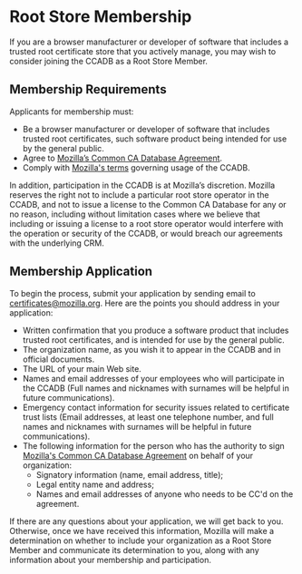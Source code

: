 # Root Store Membership #

If you are a browser manufacturer or developer of software that includes
a trusted root certificate store that you actively manage, you may wish to
consider joining the CCADB as a Root Store Member.

## Membership Requirements ##

Applicants for membership must:

* Be a browser manufacturer or developer of software that includes trusted
  root certificates, such software product being intended for use by the
  general public.
* Agree to [Mozilla’s Common CA Database Agreement][CCADB-Agreement].
* Comply with [Mozilla's terms](usage) governing usage of the CCADB.

In addition, participation in the CCADB is at Mozilla’s
discretion. Mozilla reserves the right not to include a particular root store
operator in the CCADB, and not to issue a license to the Common
CA Database for any or no reason, including without limitation cases where we
believe that including or issuing a license to a root store operator would
interfere with the operation or security of the CCADB, or would
breach our agreements with the underlying CRM.

## Membership Application ##

To begin the process, submit your application by sending email to
certificates@mozilla.org. Here are the points you should address in your
application:

* Written confirmation that you produce a software product that includes
  trusted root certificates, and is intended for use by the general public.
* The organization name, as you wish it to appear in the CCADB
  and in official documents.
* The URL of your main Web site.
* Names and email addresses of your employees who will participate in the
  CCADB (Full names and nicknames with surnames will be helpful
  in future communications).
* Emergency contact information for security issues related to certificate
  trust lists (Email addresses, at least one telephone number, and full names
  and nicknames with surnames will be helpful in future communications).
* The following information for the person who has the authority to sign
  [Mozilla's Common CA Database Agreement][CCADB-Agreement] on behalf of your
  organization:
    * Signatory information (name, email address, title);
    * Legal entity name and address;
    * Names and email addresses of anyone who needs to be CC'd on the
      agreement.

If there are any questions about your application, we will get back to you.
Otherwise, once we have received this information, Mozilla will make a
determination on whether to include your organization as a Root Store Member
and communicate its determination to you, along with any information about your
membership and participation.

[CCADB-Agreement]: ./mozilla-ccadb-agreement.pdf
